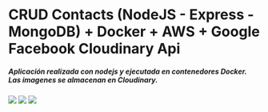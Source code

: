 <h1>CRUD Contacts (NodeJS - Express - MongoDB) + Docker + AWS + Google Facebook Cloudinary Api</h1>
<h5>Aplicación realizada con nodejs y ejecutada en contenedores Docker. Las imagenes se almacenan en Cloudinary. </h5>
<img src="https://github.com/marcelcr98/CRUD_NodeJS_Mongo/blob/master/src/1.PNG"/>
<img src="https://github.com/marcelcr98/CRUD_NodeJS_Mongo/blob/master/src/1.PNG"/>
<img src="https://github.com/marcelcr98/CRUD_NodeJS_Mongo/blob/master/src/1.PNG"/>
